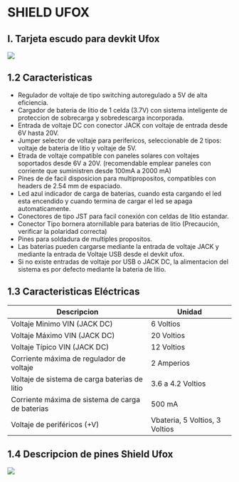 # SHIELD UFOX
## I. Tarjeta escudo para devkit Ufox

![](https://github.com/TECA-IOT/Shield-Ufox/blob/main/images/shield%20ufox_.png )

## 1.2 Caracteristicas
- Regulador de voltaje de tipo switching autoregulado a 5V de alta eficiencia.
- Cargador de bateria de litio de 1 celda (3.7V) con sistema inteligente de proteccion de sobrecarga y sobredescarga incorporada.
- Entrada de voltaje DC con conector JACK con voltaje de entrada desde 6V hasta 20V. 
- Jumper selector de voltaje para perifericos, seleccionable de 2 tipos: voltaje de bateria de litio y voltaje de 5V.
- Etrada de voltaje compatible con paneles solares con voltajes soportados desde 6V a 20V. (recomendable emplear paneles con corriente que suministren desde 100mA a 2000 mA)
- Pines de de facil disposicion para multipropositos, compatibles con headers de 2.54 mm de espaciado.
- Led azul indicador de carga de baterias, cuando esta cargando el led esta encendido y cuando termina de cargar el led se apaga automaticamente.
- Conectores de tipo JST para facil conexión con celdas de litio estandar.
- Conector Tipo bornera atornillable para baterias de litio (Precaución, verificar la polaridad correcta)
- Pines para soldadura de multiples propositos.
- Las baterias pueden cargarse mediante la entrada de voltaje JACK y mediante la entrada de Voltaje USB desde el devkit ufox.
- Si no existe entradas de voltaje por USB o JACK DC, la alimentacion del sistema es por defecto mediante la bateria de litio.

## 1.3 Caracteristicas Eléctricas

| Descripcion | Unidad                    |
| ------------- | ------------------------------|
| Voltaje Minimo  VIN (JACK DC) |  6 Voltios    |  
| Voltaje Máximo  VIN (JACK DC) |  20 Voltios   |  
| Voltaje Típico  VIN (JACK DC) |  12 Voltios   |  
| Corriente máxima de regulador de voltaje   | 2 Amperios  |
| Voltaje de sistema de carga baterias de litio |  3.6 a 4.2 Voltios     | 
| Corriente máxima de sistema de carga de baterias   | 500 mA     |
| Voltaje de periféricos (+V)  | Vbateria, 5 Voltios, 3 Voltios      |

## 1.4 Descripcion de pines Shield Ufox

![](https://github.com/TECA-IOT/Shield-Ufox/blob/main/images/shield%20ufox%20pinout.png)


